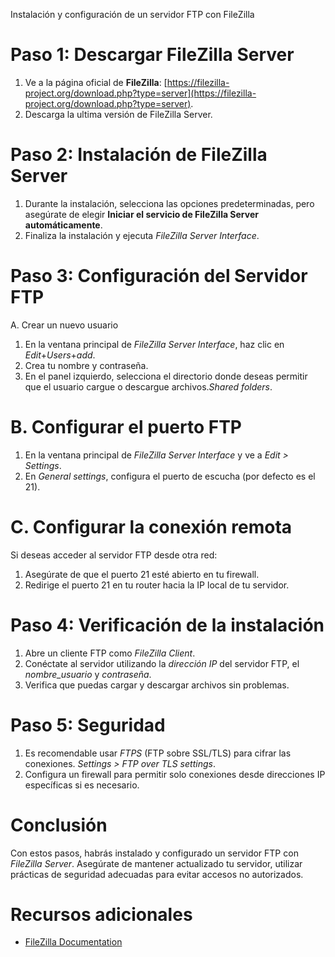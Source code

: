 Instalación y configuración de un servidor FTP con FileZilla

 # Paso 1: Descargar FileZilla Server
1. Ve a la página oficial de **FileZilla**: [https://filezilla-project.org/download.php?type=server](https://filezilla-project.org/download.php?type=server).
2. Descarga la ultima versión de FileZilla Server.

# Paso 2: Instalación de FileZilla Server
1. Durante la instalación, selecciona las opciones predeterminadas, pero asegúrate de elegir **Iniciar el servicio de FileZilla Server automáticamente**.
2. Finaliza la instalación y ejecuta *FileZilla Server Interface*.

# Paso 3: Configuración del Servidor FTP
A. Crear un nuevo usuario
1. En la ventana principal de *FileZilla Server Interface*, haz clic en *Edit*+*Users*+*add*.
2. Crea tu nombre y contraseña.
4. En el panel izquierdo, selecciona el directorio donde deseas permitir que el usuario cargue o descargue archivos.*Shared folders*.

# B. Configurar el puerto FTP
1. En la ventana principal de *FileZilla Server Interface* y ve a *Edit > Settings*.
2. En *General settings*, configura el puerto de escucha (por defecto es el 21).

# C. Configurar la conexión remota
Si deseas acceder al servidor FTP desde otra red:
1. Asegúrate de que el puerto 21 esté abierto en tu firewall.
2. Redirige el puerto 21 en tu router hacia la IP local de tu servidor.


# Paso 4: Verificación de la instalación
1. Abre un cliente FTP como *FileZilla Client*.
2. Conéctate al servidor utilizando la *dirección IP* del servidor FTP, el *nombre_usuario* y *contraseña*.
3. Verifica que puedas cargar y descargar archivos sin problemas.

# Paso 5: Seguridad
1. Es recomendable usar *FTPS* (FTP sobre SSL/TLS) para cifrar las conexiones. *Settings > FTP over TLS settings*.
2. Configura un firewall para permitir solo conexiones desde direcciones IP específicas si es necesario.

# Conclusión
Con estos pasos, habrás instalado y configurado un servidor FTP con *FileZilla Server*. Asegúrate de mantener actualizado tu servidor,
utilizar prácticas de seguridad adecuadas para evitar accesos no autorizados.

# Recursos adicionales
- [FileZilla Documentation](https://wiki.filezilla-project.org/Documentation)
